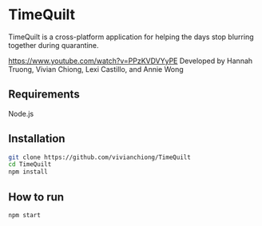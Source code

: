 # TimeQuilt

TimeQuilt is a cross-platform application for helping the days stop blurring together during quarantine.

https://www.youtube.com/watch?v=PPzKVDVYyPE
Developed by Hannah Truong, Vivian Chiong, Lexi Castillo, and Annie Wong

## Requirements

Node.js

## Installation

```bash
git clone https://github.com/vivianchiong/TimeQuilt
cd TimeQuilt
npm install
```

## How to run
```
npm start
```
